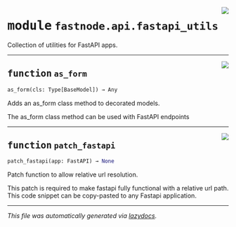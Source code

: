 <!-- markdownlint-disable -->

<a href="https://github.com/khulnasoft/fastnode/blob/main/src/fastnode/api/fastapi_utils.py#L0"><img align="right" style="float:right;" src="https://img.shields.io/badge/-source-cccccc?style=flat-square"></a>

# <kbd>module</kbd> `fastnode.api.fastapi_utils`
Collection of utilities for FastAPI apps. 


---

<a href="https://github.com/khulnasoft/fastnode/blob/main/src/fastnode/api/fastapi_utils.py#L10"><img align="right" style="float:right;" src="https://img.shields.io/badge/-source-cccccc?style=flat-square"></a>

## <kbd>function</kbd> `as_form`

```python
as_form(cls: Type[BaseModel]) → Any
```

Adds an as_form class method to decorated models. 

The as_form class method can be used with FastAPI endpoints 


---

<a href="https://github.com/khulnasoft/fastnode/blob/main/src/fastnode/api/fastapi_utils.py#L34"><img align="right" style="float:right;" src="https://img.shields.io/badge/-source-cccccc?style=flat-square"></a>

## <kbd>function</kbd> `patch_fastapi`

```python
patch_fastapi(app: FastAPI) → None
```

Patch function to allow relative url resolution. 

This patch is required to make fastapi fully functional with a relative url path. This code snippet can be copy-pasted to any Fastapi application. 




---

_This file was automatically generated via [lazydocs](https://github.com/khulnasoft/lazydocs)._
